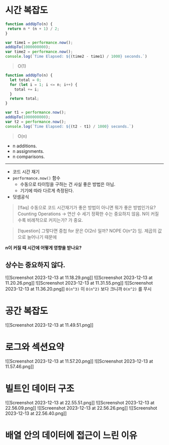 # 시간 복잡도
 ```js
 function addUpTo(n) {
  return n * (n + 1) / 2;
}

var time1 = performance.now();
addUpTo(1000000000);
var time2 = performance.now();
console.log(`Time Elapsed: ${(time2 - time1) / 1000} seconds.`)
 ```
 
> O(1)

```js
function addUpTo(n) {
  let total = 0;
  for (let i = 1; i <= n; i++) {
    total += i;
  }
  return total;
}

var t1 = performance.now();
addUpTo(1000000000);
var t2 = performance.now();
console.log(`Time Elapsed: ${(t2 - t1) / 1000} seconds.`)
```

> O(n)

- n additions.
- n assignments.
- n comparisons.
---
- 코드 시간 재기
- `performance.now()` 함수
	- 수동으로 타이밍을 구하는 건 사실 좋은 방법은 아님.
	- 기기에 따라 다르게 측정된다.
- 덧셈공식

> [!faq] 수동으로 코드 시간재기가 좋은 방법이 아니면 뭐가 좋은 방법인가요?
> Counting Operations -> 연산 수 세기
> 정확한 수는 중요하지 않음. N이 커질 수록 비례적으로 커지는가? 가 중요.

> [!question] 그렇다면 중첩 for 문은 O(2n) 일까? NOPE
 O(n^2) 임. 제곱의 값으로 늘어나기 때문에 

**n이 커질 때 시간에 어떻게 영향을 받나요?**
## 상수는 중요하지 않다.
![[Screenshot 2023-12-13 at 11.18.29.png]]
![[Screenshot 2023-12-13 at 11.20.26.png]]
![[Screenshot 2023-12-13 at 11.31.55.png]]
![[Screenshot 2023-12-13 at 11.36.20.png]]
`O(n^3)` 이 `O(n^2)` 보다 크니까 `O(n^2)` 를 무시

# 공간 복잡도
![[Screenshot 2023-12-13 at 11.49.51.png]]
# 로그와 섹션요약
![[Screenshot 2023-12-13 at 11.57.20.png]]
![[Screenshot 2023-12-13 at 11.57.46.png]]
# 빌트인 데이터 구조
![[Screenshot 2023-12-13 at 22.55.51.png]]
![[Screenshot 2023-12-13 at 22.56.09.png]]
![[Screenshot 2023-12-13 at 22.56.26.png]]
![[Screenshot 2023-12-13 at 22.56.40.png]]
# 배열 안의 데이터에 접근이 느린 이유
